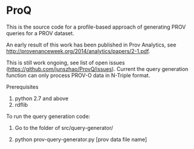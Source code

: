 ProQ
==============
This is the source code for a profile-based approach of generating PROV queries for a PROV dataset. 

An early result of this work has been published in Prov Analytics, see http://provenanceweek.org/2014/analytics/papers/2-1.pdf.

This is still work ongoing, see list of open issues (https://github.com/junszhao/ProvQ/issues). Current the query generation function can only process PROV-O data in N-Triple format.

Prerequisites

1. python 2.7 and above
2. rdflib

To run the query generation code:

1. Go to the folder of src/query-generator/

2. python prov-query-generator.py [prov data file name]


